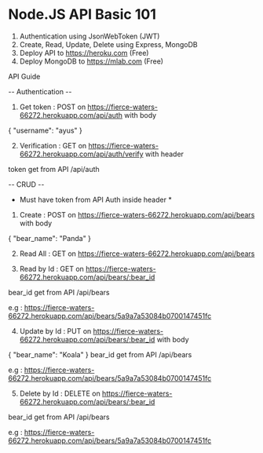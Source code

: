 # Node.JS API Basic 101

1. Authentication using JsonWebToken (JWT)
2. Create, Read, Update, Delete using Express, MongoDB
3. Deploy API to https://heroku.com (Free)
4. Deploy MongoDB to https://mlab.com (Free)

API Guide

-- Authentication --
1. Get token : POST on https://fierce-waters-66272.herokuapp.com/api/auth with body 

{
	"username": "ayus"
}



2. Verification : GET on https://fierce-waters-66272.herokuapp.com/api/auth/verify with header

token get from API /api/auth




-- CRUD -- 
* Must have token from API Auth inside header *
1. Create : POST on https://fierce-waters-66272.herokuapp.com/api/bears with body

{
	"bear_name": "Panda"
}



2. Read All : GET on https://fierce-waters-66272.herokuapp.com/api/bears



3. Read by Id : GET on https://fierce-waters-66272.herokuapp.com/api/bears/:bear_id

bear_id get from API /api/bears

e.g : https://fierce-waters-66272.herokuapp.com/api/bears/5a9a7a53084b0700147451fc



4. Update by Id : PUT on https://fierce-waters-66272.herokuapp.com/api/bears/:bear_id with body

{
	"bear_name": "Koala"
}
bear_id get from API /api/bears

e.g : https://fierce-waters-66272.herokuapp.com/api/bears/5a9a7a53084b0700147451fc



5. Delete by Id : DELETE on https://fierce-waters-66272.herokuapp.com/api/bears/:bear_id

bear_id get from API /api/bears

e.g : https://fierce-waters-66272.herokuapp.com/api/bears/5a9a7a53084b0700147451fc

